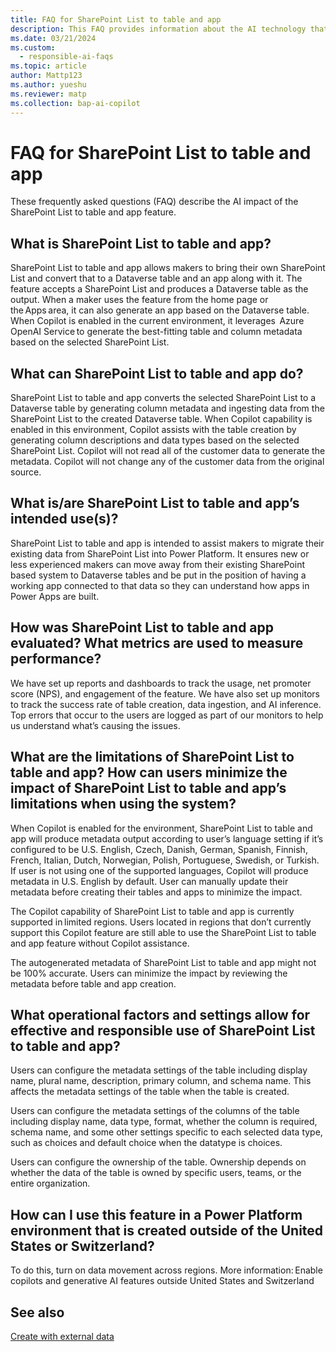 ```yaml
---
title: FAQ for SharePoint List to table and app
description: This FAQ provides information about the AI technology that's used in SharePoint List to table and app. This FAQ also includes key considerations and details about how AI is used, how it was tested and evaluated, and any specific limitations.
ms.date: 03/21/2024
ms.custom: 
  - responsible-ai-faqs
ms.topic: article
author: Mattp123
ms.author: yueshu
ms.reviewer: matp
ms.collection: bap-ai-copilot
---
```

# FAQ for SharePoint List to table and app

These frequently asked questions (FAQ) describe the AI impact of the SharePoint List to table and app feature.

## What is SharePoint List to table and app? 

SharePoint List to table and app allows makers to bring their own SharePoint List and convert that to a Dataverse table and an app along with it. The feature accepts a SharePoint List and produces a Dataverse table as the output. When a maker uses the feature from the home page or the Apps area, it can also generate an app based on the Dataverse table. When Copilot is enabled in the current environment, it leverages  Azure OpenAI Service to generate the best-fitting table and column metadata based on the selected SharePoint List. 

## What can SharePoint List to table and app do? 

SharePoint List to table and app converts the selected SharePoint List to a Dataverse table by generating column metadata and ingesting data from the SharePoint List to the created Dataverse table. When Copilot capability is enabled in this environment, Copilot assists with the table creation by generating column descriptions and data types based on the selected SharePoint List. Copilot will not read all of the customer data to generate the metadata. Copilot will not change any of the customer data from the original source.  

## What is/are SharePoint List to table and app’s intended use(s)? 

SharePoint List to table and app is intended to assist makers to migrate their existing data from SharePoint List into Power Platform. It ensures new or less experienced makers can move away from their existing SharePoint based system to Dataverse tables and be put in the position of having a working app connected to that data so they can understand how apps in Power Apps are built. 

## How was SharePoint List to table and app evaluated? What metrics are used to measure performance? 

We have set up reports and dashboards to track the usage, net promoter score (NPS), and engagement of the feature. We have also set up monitors to track the success rate of table creation, data ingestion, and AI inference. Top errors that occur to the users are logged as part of our monitors to help us understand what’s causing the issues. 

## What are the limitations of SharePoint List to table and app? How can users minimize the impact of SharePoint List to table and app’s limitations when using the system? 

When Copilot is enabled for the environment, SharePoint List to table and app will produce metadata output according to user’s language setting if it’s configured to be U.S. English, Czech, Danish, German, Spanish, Finnish, French, Italian, Dutch, Norwegian, Polish, Portuguese, Swedish, or Turkish. If user is not using one of the supported languages, Copilot will produce metadata in U.S. English by default. User can manually update their metadata before creating their tables and apps to minimize the impact. 

The Copilot capability of SharePoint List to table and app is currently supported in limited regions. Users located in regions that don’t currently support this Copilot feature are still able to use the SharePoint List to table and app feature without Copilot assistance. 

The autogenerated metadata of SharePoint List to table and app might not be 100% accurate. Users can minimize the impact by reviewing the metadata before table and app creation. 

## What operational factors and settings allow for effective and responsible use of SharePoint List to table and app? 

Users can configure the metadata settings of the table including display name, plural name, description, primary column, and schema name. This affects the metadata settings of the table when the table is created. 

Users can configure the metadata settings of the columns of the table including display name, data type, format, whether the column is required, schema name, and some other settings specific to each selected data type, such as choices and default choice when the datatype is choices. 

Users can configure the ownership of the table. Ownership depends on whether the data of the table is owned by specific users, teams, or the entire organization. 

## How can I use this feature in a Power Platform environment that is created outside of the United States or Switzerland? 

To do this, turn on data movement across regions. More information: Enable copilots and generative AI features outside United States and Switzerland 

## See also 

[Create with external data](../data-platform/create-edit-entities-portal.md#create-with-external-data)